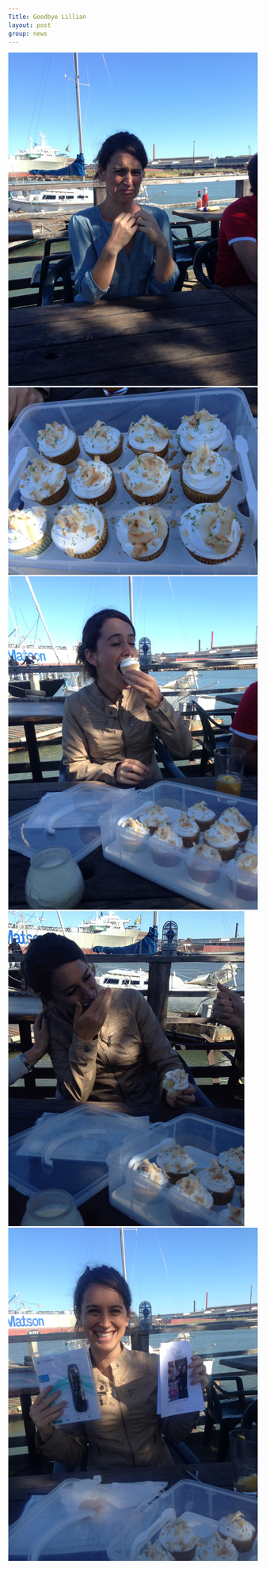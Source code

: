 ```yaml
---
Title: Goodbye Lillian
layout: post
group: news
---
```



 <img src="/static/img/news/Lillian_Sad.jpg" alt="Sad" class="img-responsive">

 <img src="/static/img/news/LCakes.jpg" alt="LCakes" class="img-responsive">

 <img src="/static/img/news/LCakes_Squared.jpg" alt="LCakes^2" class="img-responsive">

 <img src="/static/img/news/LILLIAN_IN_MOTION.gif" alt="Attack!" class="img-responsive">

 <img src="/static/img/news/Lillian_Gift.jpg" alt="Laser Pointer" class="img-responsive">


